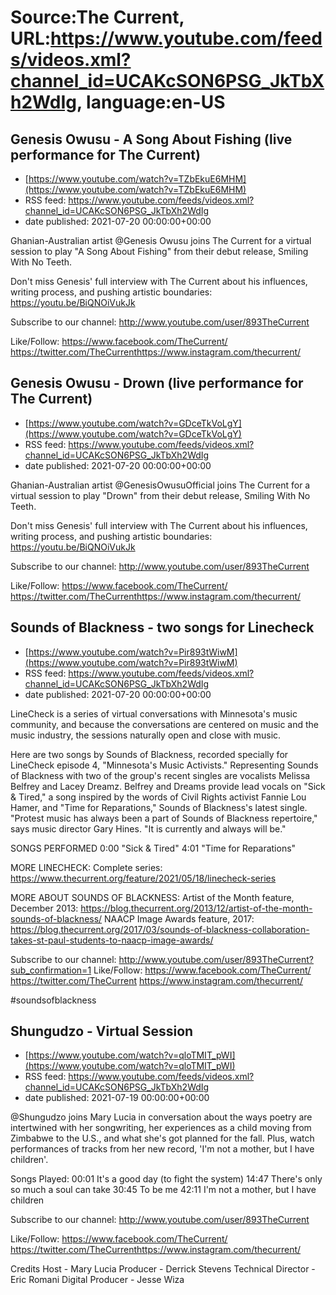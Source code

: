 # Source:The Current, URL:https://www.youtube.com/feeds/videos.xml?channel_id=UCAKcSON6PSG_JkTbXh2WdIg, language:en-US

## Genesis Owusu - A Song About Fishing (live performance for The Current)
 - [https://www.youtube.com/watch?v=TZbEkuE6MHM](https://www.youtube.com/watch?v=TZbEkuE6MHM)
 - RSS feed: https://www.youtube.com/feeds/videos.xml?channel_id=UCAKcSON6PSG_JkTbXh2WdIg
 - date published: 2021-07-20 00:00:00+00:00

Ghanian-Australian artist  @Genesis Owusu  joins The Current for a virtual session to play "A Song About Fishing" from their debut release, Smiling With No Teeth. 

Don't miss Genesis' full interview with The Current about his influences, writing process, and pushing artistic boundaries: https://youtu.be/BiQNOiVukJk

Subscribe to our channel:
http://www.youtube.com/user/893TheCurrent

Like/Follow:
https://www.facebook.com/TheCurrent/​​​​
https://twitter.com/TheCurrent​​​​
https://www.instagram.com/thecurrent/

## Genesis Owusu - Drown (live performance for The Current)
 - [https://www.youtube.com/watch?v=GDceTkVoLgY](https://www.youtube.com/watch?v=GDceTkVoLgY)
 - RSS feed: https://www.youtube.com/feeds/videos.xml?channel_id=UCAKcSON6PSG_JkTbXh2WdIg
 - date published: 2021-07-20 00:00:00+00:00

Ghanian-Australian artist @GenesisOwusuOfficial joins The Current for a virtual session to play "Drown" from their debut release, Smiling With No Teeth. 

Don't miss Genesis' full interview with The Current about his influences, writing process, and pushing artistic boundaries: https://youtu.be/BiQNOiVukJk

Subscribe to our channel:
http://www.youtube.com/user/893TheCurrent

Like/Follow:
https://www.facebook.com/TheCurrent/​​​​
https://twitter.com/TheCurrent​​​​
https://www.instagram.com/thecurrent/

## Sounds of Blackness - two songs for Linecheck
 - [https://www.youtube.com/watch?v=Pir893tWiwM](https://www.youtube.com/watch?v=Pir893tWiwM)
 - RSS feed: https://www.youtube.com/feeds/videos.xml?channel_id=UCAKcSON6PSG_JkTbXh2WdIg
 - date published: 2021-07-20 00:00:00+00:00

LineCheck is a series of virtual conversations with Minnesota's music community, and because the conversations are centered on music and the music industry, the sessions naturally open and close with music.

Here are two songs by Sounds of Blackness, recorded specially for LineCheck episode 4, "Minnesota's Music Activists." Representing Sounds of Blackness with two of the group's recent singles are vocalists Melissa Belfrey and Lacey Dreamz. Belfrey and Dreams provide lead vocals on "Sick & Tired," a song inspired by the words of Civil Rights activist Fannie Lou Hamer, and "Time for Reparations," Sounds of Blackness's latest single. "Protest music has always been a part of Sounds of Blackness repertoire," says music director Gary Hines. "It is currently and always will be."

SONGS PERFORMED
0:00 "Sick & Tired"
4:01 "Time for Reparations"

MORE LINECHECK:
Complete series: https://www.thecurrent.org/feature/2021/05/18/linecheck-series

MORE ABOUT SOUNDS OF BLACKNESS:
Artist of the Month feature, December 2013: https://blog.thecurrent.org/2013/12/artist-of-the-month-sounds-of-blackness/
NAACP Image Awards feature, 2017: https://blog.thecurrent.org/2017/03/sounds-of-blackness-collaboration-takes-st-paul-students-to-naacp-image-awards/ 

Subscribe to our channel:
http://www.youtube.com/user/893TheCurrent?sub_confirmation=1
Like/Follow:
https://www.facebook.com/TheCurrent/
https://twitter.com/TheCurrent
https://www.instagram.com/thecurrent/

#soundsofblackness

## Shungudzo - Virtual Session
 - [https://www.youtube.com/watch?v=qloTMIT_pWI](https://www.youtube.com/watch?v=qloTMIT_pWI)
 - RSS feed: https://www.youtube.com/feeds/videos.xml?channel_id=UCAKcSON6PSG_JkTbXh2WdIg
 - date published: 2021-07-19 00:00:00+00:00

@Shungudzo joins Mary Lucia in conversation about the ways poetry are intertwined with her songwriting, her experiences as a child moving from Zimbabwe to the U.S., and what she's got planned for the fall. Plus, watch performances of tracks from her new record, 'I'm not a mother, but I have children'.

Songs Played: 
00:01 It's a good day (to fight the system)
14:47 There's only so much a soul can take
30:45 To be me
42:11 I'm not a mother, but I have children

Subscribe to our channel:
http://www.youtube.com/user/893TheCurrent

Like/Follow:
https://www.facebook.com/TheCurrent/​​​​
https://twitter.com/TheCurrent​​​​
https://www.instagram.com/thecurrent/

Credits
Host - Mary Lucia
Producer - Derrick Stevens
Technical Director - Eric Romani
Digital Producer - Jesse Wiza

